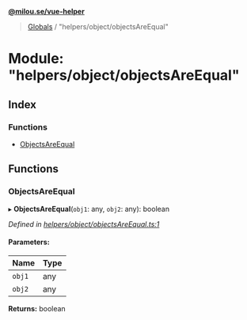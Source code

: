 **[@milou.se/vue-helper](../README.md)**

> [Globals](../globals.md) / "helpers/object/objectsAreEqual"

# Module: "helpers/object/objectsAreEqual"

## Index

### Functions

* [ObjectsAreEqual](_helpers_object_objectsareequal_.md#objectsareequal)

## Functions

### ObjectsAreEqual

▸ **ObjectsAreEqual**(`obj1`: any, `obj2`: any): boolean

*Defined in [helpers/object/objectsAreEqual.ts:1](https://github.com/milou-se/milou-vue-helper/blob/41b4934/src/helpers/object/objectsAreEqual.ts#L1)*

#### Parameters:

Name | Type |
------ | ------ |
`obj1` | any |
`obj2` | any |

**Returns:** boolean
